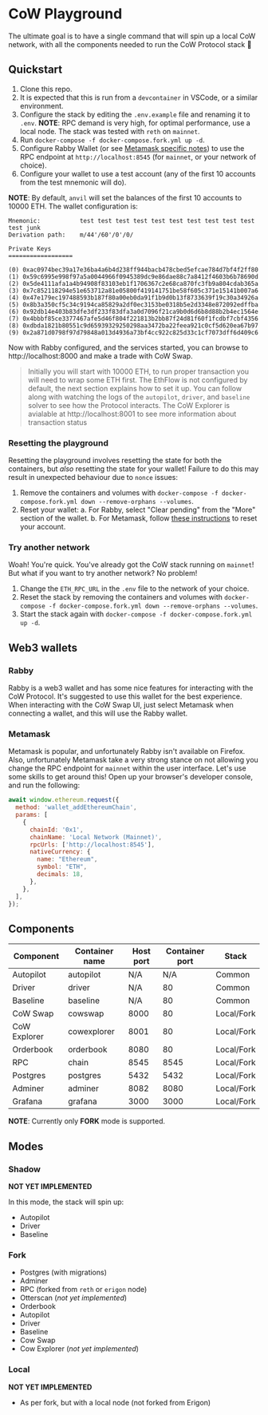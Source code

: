 # CoW Playground

The ultimate goal is to have a single command that will spin up a local CoW network, with all the components needed to
run the CoW Protocol stack 🚀

## Quickstart

1. Clone this repo.
2. It is expected that this is run from a `devcontainer` in VSCode, or a similar environment.
3. Configure the stack by editing the `.env.example` file and renaming it to `.env`. **NOTE**: RPC demand is very high,
   for optimal performance, use a local node. The stack was tested with `reth` on `mainnet`.
4. Run `docker-compose -f docker-compose.fork.yml up -d`.
5. Configure Rabby Wallet (or see [Metamask specific notes](#metamask)) to use the RPC endpoint at
   `http://localhost:8545` (for `mainnet`, or your network of choice).
6. Configure your wallet to use a test account (any of the first 10 accounts from the test mnemonic will do).

**NOTE**: By default, `anvil` will set the balances of the first 10 accounts to 10000 ETH. The wallet configuration is:

```
Mnemonic:           test test test test test test test test test test test junk
Derivation path:    m/44'/60'/0'/0/

Private Keys
==================

(0) 0xac0974bec39a17e36ba4a6b4d238ff944bacb478cbed5efcae784d7bf4f2ff80
(1) 0x59c6995e998f97a5a0044966f0945389dc9e86dae88c7a8412f4603b6b78690d
(2) 0x5de4111afa1a4b94908f83103eb1f1706367c2e68ca870fc3fb9a804cdab365a
(3) 0x7c852118294e51e653712a81e05800f419141751be58f605c371e15141b007a6
(4) 0x47e179ec197488593b187f80a00eb0da91f1b9d0b13f8733639f19c30a34926a
(5) 0x8b3a350cf5c34c9194ca85829a2df0ec3153be0318b5e2d3348e872092edffba
(6) 0x92db14e403b83dfe3df233f83dfa3a0d7096f21ca9b0d6d6b8d88b2b4ec1564e
(7) 0x4bbbf85ce3377467afe5d46f804f221813b2bb87f24d81f60f1fcdbf7cbf4356
(8) 0xdbda1821b80551c9d65939329250298aa3472ba22feea921c0cf5d620ea67b97
(9) 0x2a871d0798f97d79848a013d4936a73bf4cc922c825d33c1cf7073dff6d409c6
```

Now with Rabby configured, and the services started, you can browse to http://localhost:8000 and make a trade with CoW Swap.

> Initially you will start with 10000 ETH, to run proper transaction you will need to wrap some ETH first.
> The EthFlow is not configured by default, the next section explains how to set it up.
> You can follow along with watching the logs of the `autopilot`, `driver`, and `baseline` solver to see how the Protocol interacts.
> The CoW Explorer is avialable at http://localhost:8001 to see more information about transaction status

### Resetting the playground

Resetting the playground involves resetting the state for both the containers, but _also_ resetting the state for your
wallet! Failure to do this may result in unexpected behaviour due to `nonce` issues:

1. Remove the containers and volumes with `docker-compose -f docker-compose.fork.yml down --remove-orphans --volumes`.
2. Reset your wallet:
   a. For Rabby, select "Clear pending" from the "More" section of the wallet.
   b. For Metamask,
   follow [these instructions](https://support.metamask.io/hc/en-us/articles/360015488891-How-to-clear-your-account-activity-reset-account)
   to reset your account.

### Try another network

Woah! You're quick. You've already got the CoW stack running on `mainnet`! But what if you want to try another network?
No problem!

1. Change the `ETH_RPC_URL` in the `.env` file to the network of your choice.
2. Reset the stack by removing the containers and volumes with
   `docker-compose -f docker-compose.fork.yml down --remove-orphans --volumes`.
3. Start the stack again with `docker-compose -f docker-compose.fork.yml up -d`.

## Web3 wallets

### Rabby

Rabby is a web3 wallet and has some nice features for interacting with the CoW Protocol.
It's suggested to use this wallet for the best experience.
When interacting with the CoW Swap UI, just select Metamask when connecting a wallet, and this will use the Rabby
wallet.

### Metamask

Metamask is popular, and unfortunately Rabby isn't available on Firefox.
Also, unfortunately Metamask take a very strong stance on not allowing you change the RPC endpoint for `mainnet` within
the user interface.
Let's use some skills to get around this!
Open up your browser's developer console, and run the following:

```javascript
await window.ethereum.request({
  method: 'wallet_addEthereumChain',
  params: [
    {
      chainId: '0x1',
      chainName: 'Local Network (Mainnet)',
      rpcUrls: ['http://localhost:8545'],
      nativeCurrency: {
        name: "Ethereum",
        symbol: "ETH",
        decimals: 18,
      },
    },
  ],
});
```

## Components

| **Component** | **Container name** | **Host port** | **Container port** | **Stack**  |
|---------------|--------------------|---------------|--------------------|------------|
| Autopilot     | autopilot          | N/A           | N/A                | Common     |
| Driver        | driver             | N/A           | 80                 | Common     |
| Baseline      | baseline           | N/A           | 80                 | Common     |
| CoW Swap      | cowswap            | 8000          | 80                 | Local/Fork |
| CoW Explorer  | cowexplorer        | 8001          | 80                 | Local/Fork |
| Orderbook     | orderbook          | 8080          | 80                 | Local/Fork |
| RPC           | chain              | 8545          | 8545               | Local/Fork |
| Postgres      | postgres           | 5432          | 5432               | Local/Fork |
| Adminer       | adminer            | 8082          | 8080               | Local/Fork |
| Grafana       | grafana            | 3000          | 3000               | Local/Fork |

**NOTE**: Currently only **FORK** mode is supported.

## Modes

### Shadow

**NOT YET IMPLEMENTED**

In this mode, the stack will spin up:

- Autopilot
- Driver
- Baseline

### Fork

- Postgres (with migrations)
- Adminer
- RPC (forked from `reth` or `erigon` node)
- Otterscan (*not yet implemented*)
- Orderbook
- Autopilot
- Driver
- Baseline
- Cow Swap
- Cow Explorer (*not yet implemented*)

### Local

**NOT YET IMPLEMENTED**

- As per fork, but with a local node (not forked from Erigon)
